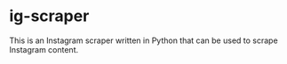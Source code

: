 # ig-scraper
This is an Instagram scraper written in Python that can be used to scrape Instagram content.
